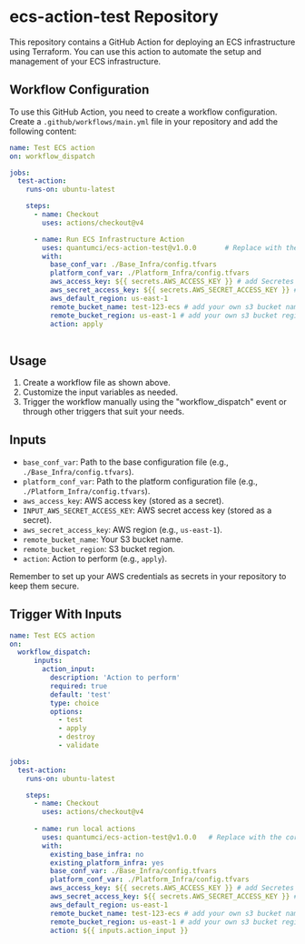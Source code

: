 
# ecs-action-test Repository

This repository contains a GitHub Action for deploying an ECS infrastructure using Terraform. You can use this action to automate the setup and management of your ECS infrastructure.

## Workflow Configuration

To use this GitHub Action, you need to create a workflow configuration. Create a `.github/workflows/main.yml` file in your repository and add the following content:

```yaml
name: Test ECS action
on: workflow_dispatch

jobs:
  test-action:
    runs-on: ubuntu-latest

    steps:
      - name: Checkout
        uses: actions/checkout@v4

      - name: Run ECS Infrastructure Action
        uses: quantumci/ecs-action-test@v1.0.0       # Replace with the correct GitHub Action reference, e.g., quantumci/ecs-action-test@v1.0.0
        with:
          base_conf_var: ./Base_Infra/config.tfvars
          platform_conf_var: ./Platform_Infra/config.tfvars
          aws_access_key: ${{ secrets.AWS_ACCESS_KEY }} # add Secretes variables 
          aws_secret_access_key: ${{ secrets.AWS_SECRET_ACCESS_KEY }} # add Secretes variables
          aws_default_region: us-east-1
          remote_bucket_name: test-123-ecs # add your own s3 bucket name
          remote_bucket_region: us-east-1 # add your own s3 bucket region
          action: apply
         
```


## Usage

1. Create a workflow file as shown above.
2. Customize the input variables as needed.
3. Trigger the workflow manually using the "workflow_dispatch" event or through other triggers that suit your needs.

## Inputs

- `base_conf_var`: Path to the base configuration file (e.g., `./Base_Infra/config.tfvars`).
- `platform_conf_var`: Path to the platform configuration file (e.g., `./Platform_Infra/config.tfvars`).
- `aws_access_key`: AWS access key (stored as a secret).
- `INPUT_AWS_SECRET_ACCESS_KEY`: AWS secret access key (stored as a secret).
- `aws_secret_access_key`: AWS region (e.g., `us-east-1`).
- `remote_bucket_name`: Your S3 bucket name.
- `remote_bucket_region`: S3 bucket region.
- `action`: Action to perform (e.g., `apply`).

Remember to set up your AWS credentials as secrets in your repository to keep them secure.

## Trigger With Inputs
```yaml
name: Test ECS action
on: 
  workflow_dispatch:
      inputs:
        action_input:
          description: 'Action to perform'
          required: true
          default: 'test'
          type: choice
          options:
            - test
            - apply
            - destroy
            - validate

jobs:
  test-action:
    runs-on: ubuntu-latest

    steps:
      - name: Checkout
        uses: actions/checkout@v4
      
      - name: run local actions
        uses: quantumci/ecs-action-test@v1.0.0   # Replace with the correct GitHub Action reference, e.g., quantumci/ecs-action-test@v1.0.0
        with:
          existing_base_infra: no
          existing_platform_infra: yes
          base_conf_var: ./Base_Infra/config.tfvars
          platform_conf_var: ./Platform_Infra/config.tfvars
          aws_access_key: ${{ secrets.AWS_ACCESS_KEY }} # add Secretes variables 
          aws_secret_access_key: ${{ secrets.AWS_SECRET_ACCESS_KEY }} # add Secretes variables
          aws_default_region: us-east-1
          remote_bucket_name: test-123-ecs # add your own s3 bucket name
          remote_bucket_region: us-east-1 # add your own s3 bucket region
          action: ${{ inputs.action_input }}
```
